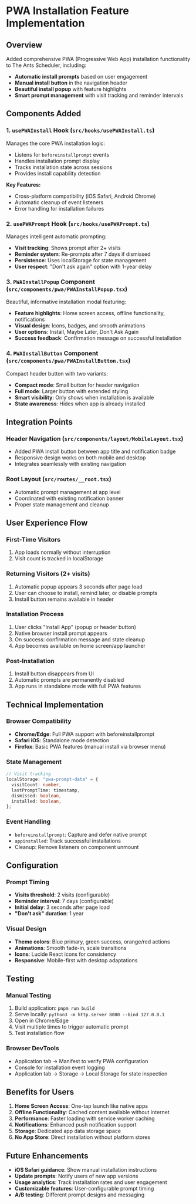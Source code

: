 # PWA Installation Feature Implementation

## Overview

Added comprehensive PWA (Progressive Web App) installation functionality to The Ants Scheduler, including:

- **Automatic install prompts** based on user engagement
- **Manual install button** in the navigation header
- **Beautiful install popup** with feature highlights
- **Smart prompt management** with visit tracking and reminder intervals

## Components Added

### 1. `usePWAInstall` Hook (`src/hooks/usePWAInstall.ts`)

Manages the core PWA installation logic:

- Listens for `beforeinstallprompt` events
- Handles installation prompt display
- Tracks installation state across sessions
- Provides install capability detection

**Key Features:**

- Cross-platform compatibility (iOS Safari, Android Chrome)
- Automatic cleanup of event listeners
- Error handling for installation failures

### 2. `usePWAPrompt` Hook (`src/hooks/usePWAPrompt.ts`)

Manages intelligent automatic prompting:

- **Visit tracking**: Shows prompt after 2+ visits
- **Reminder system**: Re-prompts after 7 days if dismissed
- **Persistence**: Uses localStorage for state management
- **User respect**: "Don't ask again" option with 1-year delay

### 3. `PWAInstallPopup` Component (`src/components/pwa/PWAInstallPopup.tsx`)

Beautiful, informative installation modal featuring:

- **Feature highlights**: Home screen access, offline functionality, notifications
- **Visual design**: Icons, badges, and smooth animations
- **User options**: Install, Maybe Later, Don't Ask Again
- **Success feedback**: Confirmation message on successful installation

### 4. `PWAInstallButton` Component (`src/components/pwa/PWAInstallButton.tsx`)

Compact header button with two variants:

- **Compact mode**: Small button for header navigation
- **Full mode**: Larger button with extended styling
- **Smart visibility**: Only shows when installation is available
- **State awareness**: Hides when app is already installed

## Integration Points

### Header Navigation (`src/components/layout/MobileLayout.tsx`)

- Added PWA install button between app title and notification badge
- Responsive design works on both mobile and desktop
- Integrates seamlessly with existing navigation

### Root Layout (`src/routes/__root.tsx`)

- Automatic prompt management at app level
- Coordinated with existing notification banner
- Proper state management and cleanup

## User Experience Flow

### First-Time Visitors

1. App loads normally without interruption
2. Visit count is tracked in localStorage

### Returning Visitors (2+ visits)

1. Automatic popup appears 3 seconds after page load
2. User can choose to install, remind later, or disable prompts
3. Install button remains available in header

### Installation Process

1. User clicks "Install App" (popup or header button)
2. Native browser install prompt appears
3. On success: confirmation message and state cleanup
4. App becomes available on home screen/app launcher

### Post-Installation

1. Install button disappears from UI
2. Automatic prompts are permanently disabled
3. App runs in standalone mode with full PWA features

## Technical Implementation

### Browser Compatibility

- **Chrome/Edge**: Full PWA support with beforeinstallprompt
- **Safari iOS**: Standalone mode detection
- **Firefox**: Basic PWA features (manual install via browser menu)

### State Management

```typescript
// Visit tracking
localStorage: "pwa-prompt-data" = {
  visitCount: number,
  lastPromptTime: timestamp,
  dismissed: boolean,
  installed: boolean,
};
```

### Event Handling

- `beforeinstallprompt`: Capture and defer native prompt
- `appinstalled`: Track successful installations
- Cleanup: Remove listeners on component unmount

## Configuration

### Prompt Timing

- **Visits threshold**: 2 visits (configurable)
- **Reminder interval**: 7 days (configurable)
- **Initial delay**: 3 seconds after page load
- **"Don't ask" duration**: 1 year

### Visual Design

- **Theme colors**: Blue primary, green success, orange/red actions
- **Animations**: Smooth fade-in, scale transitions
- **Icons**: Lucide React icons for consistency
- **Responsive**: Mobile-first with desktop adaptations

## Testing

### Manual Testing

1. Build application: `pnpm run build`
2. Serve locally: `python3 -m http.server 8080 --bind 127.0.0.1`
3. Open in Chrome/Edge
4. Visit multiple times to trigger automatic prompt
5. Test installation flow

### Browser DevTools

- Application tab → Manifest to verify PWA configuration
- Console for installation event logging
- Application tab → Storage → Local Storage for state inspection

## Benefits for Users

1. **Home Screen Access**: One-tap launch like native apps
2. **Offline Functionality**: Cached content available without internet
3. **Performance**: Faster loading with service worker caching
4. **Notifications**: Enhanced push notification support
5. **Storage**: Dedicated app data storage space
6. **No App Store**: Direct installation without platform stores

## Future Enhancements

- **iOS Safari guidance**: Show manual installation instructions
- **Update prompts**: Notify users of new app versions
- **Usage analytics**: Track installation rates and user engagement
- **Customizable features**: User-configurable prompt timing
- **A/B testing**: Different prompt designs and messaging
